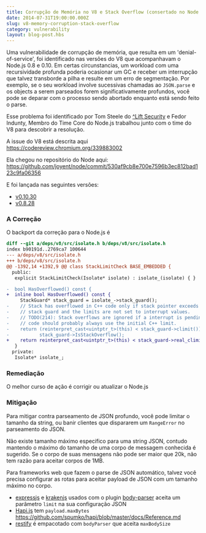 ```yaml
---
title: Corrupção de Memória no V8 e Stack Overflow (consertado no Node v0.8.28 e v0.10.30)
date: 2014-07-31T19:00:00.000Z
slug: v8-memory-corruption-stack-overflow
category: vulnerability
layout: blog-post.hbs
---
```


Uma vulnerabilidade de corrupção de memória, que resulta em um 'denial-of-service',
foi identificado nas versões do V8 que acompanhavam o Node.js 0.8 e 0.10. Em
certas circunstancias, um workload com uma recursividade profunda poderia ocasionar
um GC e receber um interrupção que talvez transborde a pilha e resulte em um erro
de segmentação. Por exemplo, se o seu workload involve sucessivas chamadas ao
`JSON.parse` e os objects a serem parseados forem significativamente profundos, você
pode se deparar com o processo sendo abortado enquanto está sendo feito o parse.

Esse problema foi identificado por Tom Steele do [^Lift
Security](https://liftsecurity.io/) e Fedor Indunty, Membro do Time Core do Node.js
trabalhou junto com o time do V8 para descobrir a resolução.

A issue do V8 está descrita aqui https://codereview.chromium.org/339883002

Ela chegou no repositório do Node aqui:
https://github.com/joyent/node/commit/530af9cb8e700e7596b3ec812bad123c9fa06356

E foi lançada nas seguintes versões:

* [v0.10.30](https://nodejs.org/dist/v0.10.30)
* [v0.8.28](https://nodejs.org/dist/v0.8.28)

### A Correção

O backport da correção para o Node.js é

```diff
diff --git a/deps/v8/src/isolate.h b/deps/v8/src/isolate.h
index b90191d..2769ca7 100644
--- a/deps/v8/src/isolate.h
+++ b/deps/v8/src/isolate.h
@@ -1392,14 +1392,9 @@ class StackLimitCheck BASE_EMBEDDED {
  public:
   explicit StackLimitCheck(Isolate* isolate) : isolate_(isolate) { }

-  bool HasOverflowed() const {
+  inline bool HasOverflowed() const {
     StackGuard* stack_guard = isolate_->stack_guard();
-    // Stack has overflowed in C++ code only if stack pointer exceeds the C++
-    // stack guard and the limits are not set to interrupt values.
-    // TODO(214): Stack overflows are ignored if a interrupt is pending. This
-    // code should probably always use the initial C++ limit.
-    return (reinterpret_cast<uintptr_t>(this) < stack_guard->climit()) &&
-           stack_guard->IsStackOverflow();
+    return reinterpret_cast<uintptr_t>(this) < stack_guard->real_climit();
   }
  private:
   Isolate* isolate_;
```

### Remediação

O melhor curso de ação é corrigir ou atualizar o Node.js

### Mitigação

Para mitigar contra parseamento de JSON profundo, você pode limitar o tamanho da string,
ou banir clientes que dispararem um `RangeError` no parseamento do JSON.

Não existe tamanho máximo especifico para uma string JSON, contudo mantendo o máximo
do tamanho de uma corpo de messagem conhecida é sugerido. Se o corpo de suas mensagens
não pode ser maior que 20k, não tem razão para aceitar corpos de 1MB.

Para frameworks web que fazem o parse de JSON automático, talvez você precisa configurar
as rotas para aceitar payload de JSON com um tamanho máximo no corpo.

* [expressjs](http://expressjs.com) e [krakenjs](http://krakenjs.com) usados com o plugin [body-parser](https://github.com/expressjs/body-parser#bodyparserjsonoptions) aceita um parâmetro `limit` na sua configuração JSON
* [Hapi.js](http://hapijs.com) tem `payload.maxBytes` https://github.com/spumko/hapi/blob/master/docs/Reference.md
* [restify](http://mcavage.me/node-restify/#Bundled-Plugins) é empacotado com `bodyParser` que aceita `maxBodySize`
